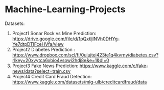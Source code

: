# Machine-Learning-Projects
Datasets:
1. Project1 Sonar Rock vs Mine Prediction: https://drive.google.com/file/d/1pQxtljlNVh0DHYg-Ye7dtpDTlFceHVfa/view
2. Project2  Diabetes Prediction : https://www.dropbox.com/scl/fi/0uiujtei423te1q4kvrny/diabetes.csv?rlkey=20xvytca6xbio4vsowi2hdj8e&e=1&dl=0
3. Project3 Fake News Prediction: https://www.kaggle.com/c/fake-news/data?select=train.csv
4. Project4 Credit Card Fraud Detection: https://www.kaggle.com/datasets/mlg-ulb/creditcardfraud/data
